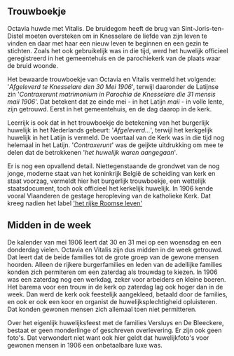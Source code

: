 ## Trouwboekje

Octavia huwde met Vitalis. De bruidegom heeft de brug van Sint-Joris-ten-Distel moeten oversteken om in Knesselare de liefde van zijn leven te vinden en daar met haar een nieuw leven te beginnen en een gezin te stichten. Zoals het ook gebruikelijk was in die tijd, werd het huwelijk officieel geregistreerd in het gemeentehuis en de parochiekerk van de plaats waar de bruid woonde. 

Het bewaarde trouwboekje van Octavia en Vitalis vermeld het volgende: '_Afgeleverd te Knesselare den 30 Mei 1906_', terwijl daaronder de Latijnse zin '_Contraxerunt matrimonium in Parochia de Knesselare die 31 mensis maii 1906_'. Dat betekent dat ze einde mei - in het Latijn _maii_ - in volle lente, zijn getrouwd. Eerst in het gemeentehuis, en de dag daarop in de kerk. 

Leerrijk is ook dat in het trouwboekje de betekening van het burgerlijk huwelijk in het Nederlands gebeurt: '_Afgeleverd..._', terwijl het kerkgelijk huwelijk in het Latijn is vermeld. De voertaal van de Kerk was in die tijd nog helemaal in het Latijn. '_Contraxerunt_' was de geijkte uitdrukking om mee te delen dat de betrokkenen '_het huwelijk waren aangegaan_'. 

Er is nog een opvallend detail. Niettegenstaande de grondwet van de nog jonge, moderne staat van het koninkrijk België de scheiding van kerk en staat voorzag, vermeldt hier het burgerlijk trouwboekje, een wettelijk staatsdocument, toch ook officieel het kerkelijk huwelijk. In 1906 kende vooral Vlaanderen de gestage heropleving van de katholieke Kerk. Dat kreeg nadien het label ['het rijke Roomse leven'](bakermat) 

## Midden in de week

De kalender van mei 1906 leert dat 30 en 31 mei op een woensdag en een donderdag vielen. Octavia en Vitalis zijn dus midden in de week getrouwd. Dat leert dat de beide families tot de grote groep van de gewone mensen hoorden. Alleen de rijkere burgerfamilies en leden van de adellijke families konden zich permiteren om een zaterdag als trouwdag te kiezen. In 1906 was een zaterdag nog een werkdag, zeker voor arbeiders en kleine boeren. Het barema voor een trouw in de kerk op zaterdag lag ook hoger dan in de week. Dan werd de kerk ook feestelijk aangekleed, betaald door de families, en ook er ook een koor en organist de huwelijksplechtigheid opluisteren. Dat konden gewonen mensen zich allemaal toen niet permitteren. 

Over het eigenlijk huwelijksfeest met de families Versluys en De Bleeckere, bestaat er geen monderlinge of geschreven overlevering. Er zijn ook geen foto's. Dat verwondert niet want ook hier geldt dat huwelijkfoto's voor gewonen mensen in 1906 een onbetaalbare luxe was. 